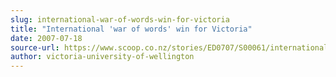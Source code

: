 ```yaml
---
slug: international-war-of-words-win-for-victoria
title: "International 'war of words' win for Victoria"
date: 2007-07-18
source-url: https://www.scoop.co.nz/stories/ED0707/S00061/international-war-of-words-win-for-victoria.htm
author: victoria-university-of-wellington
---
```

